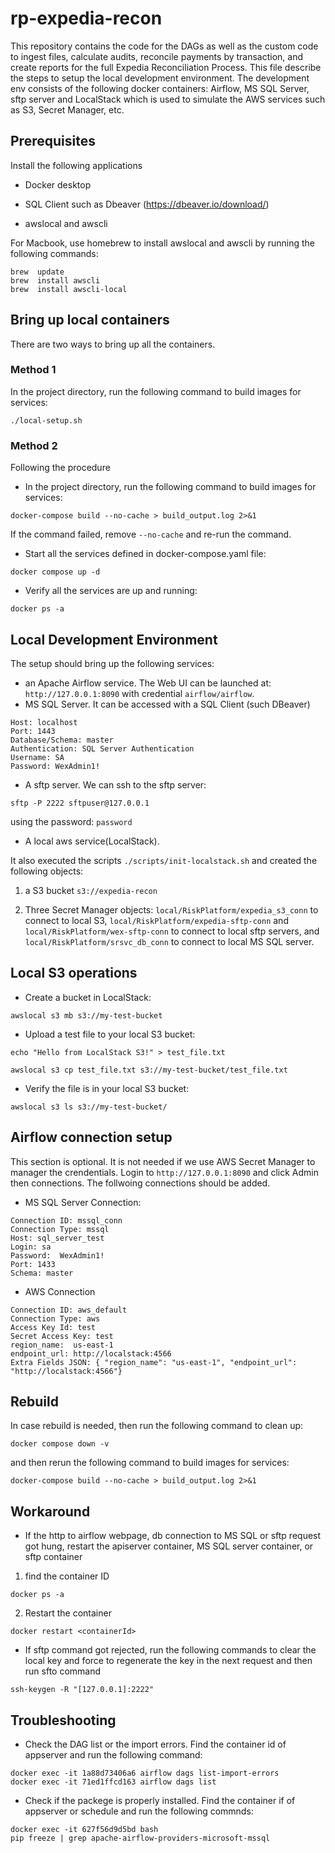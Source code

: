 # rp-expedia-recon

This repository contains the code for the DAGs as well as the custom code to ingest files, calculate audits, reconcile payments by transaction, and create reports for the full Expedia Reconciliation Process. This file describe the steps to setup the local development environment. The development env consists of the following docker containers: Airflow, MS SQL Server, sftp server and LocalStack which is used to simulate the AWS services such as S3, Secret Manager, etc.

## Prerequisites 

Install the following applications

* Docker desktop

* SQL Client such as Dbeaver (https://dbeaver.io/download/)

* awslocal and awscli

For Macbook, use homebrew to install awslocal and awscli by running the following commands:   

```
brew  update
brew  install awscli
brew  install awscli-local
```

## Bring up local containers 

There are two ways to bring up all the containers. 


### Method 1

In the project directory, run the following command to build images for services:

`./local-setup.sh`

### Method 2

 Following the procedure
* In the project directory, run the following command to build images for services:

`docker-compose build --no-cache > build_output.log 2>&1`

If the command failed, remove `--no-cache` and re-run the command.

* Start all the services defined in docker-compose.yaml file:

`docker compose up -d`

* Verify all the services are up and running:

`docker ps -a`

## Local Development Environment 

The setup should bring up the following services: 

* an Apache Airflow service. The Web UI can be launched at: `http://127.0.0.1:8090` with credential `airflow/airflow`.
* MS SQL Server.  It can be accessed with a SQL Client (such DBeaver)
```
Host: localhost
Port: 1443
Database/Schema: master
Authentication: SQL Server Authentication
Username: SA
Password: WexAdmin1!
```
* A sftp server. We can ssh to the sftp server: 
```
sftp -P 2222 sftpuser@127.0.0.1
```
using the password: `password`

* A local aws service(LocalStack). 

It also executed the scripts `./scripts/init-localstack.sh`  and created the following objects:

1. a S3 bucket `s3://expedia-recon`

2. Three Secret Manager objects: `local/RiskPlatform/expedia_s3_conn` to connect to local S3, `local/RiskPlatform/expedia-sftp-conn` and `local/RiskPlatform/wex-sftp-conn` to connect to local sftp servers, and `local/RiskPlatform/srsvc_db_conn` to connect to local MS SQL server.


## Local S3 operations 

* Create a bucket in LocalStack:

`awslocal s3 mb s3://my-test-bucket`

* Upload a test file to your local S3 bucket:

`echo "Hello from LocalStack S3!" > test_file.txt`

`awslocal s3 cp test_file.txt s3://my-test-bucket/test_file.txt`

* Verify the file is in your local S3 bucket:

`awslocal s3 ls s3://my-test-bucket/`

## Airflow connection setup 

This section is optional. It is not needed if we use AWS Secret Manager to manager the crendentials.
 Login to `http://127.0.0.1:8090` and  click Admin then connections. The follwoing connections should be added. 
* MS SQL Server Connection:
```
Connection ID: mssql_conn
Connection Type: mssql
Host: sql_server_test
Login: sa
Password:  WexAdmin1!
Port: 1433
Schema: master
```
* AWS Connection
```
Connection ID: aws_default
Connection Type: aws
Access Key Id: test
Secret Access Key: test
region_name:  us-east-1
endpoint_url: http://localstack:4566
Extra Fields JSON: { "region_name": "us-east-1", "endpoint_url": "http://localstack:4566"}
```
## Rebuild

In case rebuild is needed, then run the following command to clean up: 
```
docker compose down -v
```
and then rerun the following command to build images for services:
```
docker-compose build --no-cache > build_output.log 2>&1
```
## Workaround

* If the http to airflow webpage, db connection to MS SQL or sftp request got hung, restart the apiserver container, MS SQL server container, or  sftp container
1. find the container ID
```
docker ps -a 
```

2. Restart the container
```
docker restart <containerId>
```
* If sftp command got rejected, run the following commands to clear the local key and force to regenerate the key in the next request and then run sfto command
```
ssh-keygen -R "[127.0.0.1]:2222"
```

## Troubleshooting
* Check the DAG list or the import errors. Find the container id of appserver and run the following command: 
```
docker exec -it 1a88d73406a6 airflow dags list-import-errors
docker exec -it 71ed1ffcd163 airflow dags list
```
* Check if the packege is properly installed. Find the container if of appserver or schedule and run the following commnds:
```
docker exec -it 627f56d9d5bd bash
pip freeze | grep apache-airflow-providers-microsoft-mssql
```